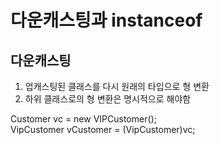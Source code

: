 다운캐스팅과 instanceof
================
다운캐스팅
--------------------
1. 업캐스팅된 클래스를 다시 원래의 타입으로 형 변환
2. 하위 클래스로의 형 변환은 명시적으로 해야함

Customer vc = new VIPCustomer();  
VipCustomer vCustomer = (VipCustomer)vc;